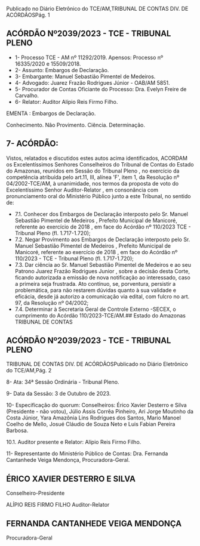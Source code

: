 Publicado  no  Diário  Eletrônico do TCE/AM,TRIBUNAL DE CONTAS DIV. DE ACÓRDÃOSPág. 1

## ACÓRDÃO Nº2039/2023 - TCE - TRIBUNAL PLENO

- 1- Processo TCE - AM nº 11292/2019. Apensos: Processo nº 16335/2020 e 15509/2018.
- 2- Assunto: Embargos de Declaração.
- 3- Embargante: Manuel Sebastião Pimentel de Medeiros.
- 4- Advogado: Juarez Frazão Rodrigues Júnior - OAB/AM 5851.
- 5- Procurador de Contas Oficiante do Processo: Dra. Evelyn Freire de Carvalho.
- 6- Relator: Auditor Alípio Reis Firmo Filho.

EMENTA : Embargos de Declaração.

Conhecimento. Não Provimento. Ciência. Determinação.

## 7- ACÓRDÃO:

Vistos, relatados e discutidos estes autos acima identificados, ACORDAM os Excelentíssimos Senhores Conselheiros do Tribunal de Contas do Estado do Amazonas, reunidos  em  Sessão  do Tribunal  Pleno ,  no  exercício  da  competência  atribuída  pelo art.11,  III,  alínea  'F',  item  1,  da  Resolução  nº  04/2002-TCE/AM, à  unanimidade, nos termos da proposta de voto do Excelentíssimo Senhor Auditor-Relator , em consonância com pronunciamento oral do Ministério Público junto a este Tribunal, no sentido de:

- 7.1. Conhecer dos Embargos  de  Declaração  interposto  pelo Sr.  Manuel Sebastião  Pimentel  de  Medeiros , Prefeito  Municipal  de  Manicoré, referente  ao exercício de 2018 ,  em  face  do Acórdão nº 110/2023 TCE - Tribunal Pleno (fl. 1.717-1.720);
- 7.2. Negar  Provimento aos  Embargos  de  Declaração  interposto  pelo Sr. Manuel  Sebastião Pimentel de Medeiros , Prefeito Municipal de Manicoré,  referente  ao exercício  de  2018 ,  em  face  do Acórdão  nº 110/2023 - TCE - Tribunal Pleno (fl. 1.717-1.720);
- 7.3. Dar ciência ao Sr. Manuel Sebastião Pimentel de Medeiros e ao seu Patrono Juarez  Frazão  Rodrigues  Junior , sobre  a  decisão  desta Corte, ficando autorizada a emissão de nova notificação ao interessado, caso a primeira seja frustrada. Ato contínuo, se, porventura, persistir a problemática,  para  não  restarem  dúvidas  quanto  à  sua  validade  e eficácia, desde já autorizo a comunicação via edital, com fulcro no art. 97, da Resolução nº 04/2002;
- 7.4. Determinar à Secretaria Geral  de  Controle  Externo -SECEX, o cumprimento do Acórdão 110/2023-TCE/AM.## Estado do Amazonas TRIBUNAL DE CONTAS

## ACÓRDÃO Nº2039/2023 - TCE - TRIBUNAL PLENO

TRIBUNAL DE CONTAS DIV. DE ACÓRDÃOSPublicado  no  Diário  Eletrônico do TCE/AM,Pág. 2

8- Ata: 34ª Sessão Ordinária - Tribunal Pleno.

9- Data da Sessão: 3 de Outubro de 2023.

10-  Especificação do quorum: Conselheiros: Érico Xavier Desterro e Silva (Presidente - não  votou),  Júlio  Assis  Corrêa  Pinheiro,  Ari  Jorge  Moutinho  da  Costa  Júnior,  Yara Amazônia Lins Rodrigues dos Santos, Mario Manoel Coelho de Mello, Josué Cláudio de Souza Neto e Luis Fabian Pereira Barbosa.

10.1. Auditor presente e Relator: Alípio Reis Firmo Filho.

11-  Representante do Ministério Público de Contas: Dra. Fernanda Cantanhede Veiga Mendonça, Procuradora-Geral.

## ÉRICO XAVIER DESTERRO E SILVA

Conselheiro-Presidente

ALÍPIO REIS FIRMO FILHO Auditor-Relator

## FERNANDA CANTANHEDE VEIGA MENDONÇA

Procuradora-Geral